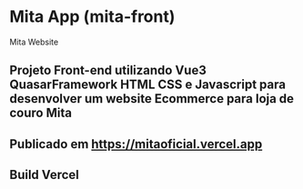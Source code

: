 # Mita App (mita-front)

Mita Website

## Projeto Front-end utilizando Vue3 QuasarFramework HTML CSS e Javascript para desenvolver um website Ecommerce para loja de couro Mita
## Publicado em https://mitaoficial.vercel.app
## Build Vercel